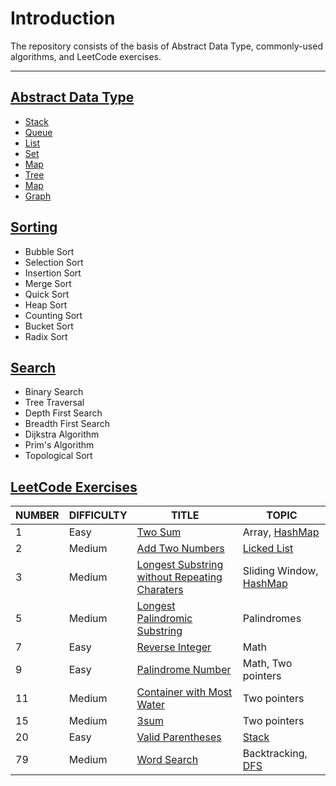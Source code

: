 # Introduction

The repository consists of the basis of Abstract Data Type, commonly-used algorithms, and LeetCode exercises.

---

## [Abstract Data Type](Abstract-Data-Type/)

-   [Stack](Abstract-Data-Type/Stack/)
-   [Queue](Abstract-Data-Type/Queue/)
-   [List](Abstract-Data-Type/List/)
-   [Set](Abstract-Data-Type/Set/)
-   [Map](Abstract-Data-Type/Map)
-   [Tree](Abstract-Data-Type/Tree)
-   [Map](Abstract-Data-Type/Map)
-   [Graph](Abstract-Data-Type/Graph/)

## [Sorting](Sorting/)

-   Bubble Sort
-   Selection Sort
-   Insertion Sort
-   Merge Sort
-   Quick Sort
-   Heap Sort
-   Counting Sort
-   Bucket Sort
-   Radix Sort

## [Search](Search/)

-   Binary Search
-   Tree Traversal
-   Depth First Search
-   Breadth First Search
-   Dijkstra Algorithm
-   Prim's Algorithm
-   Topological Sort

## [LeetCode Exercises](LeetCode-Exercises/)

| NUMBER | DIFFICULTY | TITLE                                                        | TOPIC                                                     |
| ------ | ---------- | ------------------------------------------------------------ | --------------------------------------------------------- |
| 1      | Easy       | [Two Sum](LeetCode-Exercises/01-Two-Sum/)                    | Array, [HashMap](Abstract-Data-Type/Map/)                 |
| 2      | Medium     | [Add Two Numbers](LeetCode-Exercises/02-Add-Two-Numbers/)    | [Licked List](Abstract-Data-Type/List/LinkedList.md)      |
| 3      | Medium     | [Longest Substring without Repeating Charaters](LeetCode-Exercises/03-Longest-Substring-Without-Repeating-Char/) | Sliding Window, [HashMap](Abstract-Data-Type/Map/)        |
| 5      | Medium     | [Longest Palindromic Substring](LeetCode-Exercises/05-Longest-Palindromic-Substring/) | Palindromes                                               |
| 7      | Easy       | [Reverse Integer](LeetCode-Exercises/07-Reverse-Integer/)    | Math                                                      |
| 9      | Easy       | [Palindrome Number](LeetCode-Exercises/09-Palindrome-Number/) | Math, Two pointers                                        |
| 11     | Medium     | [Container with Most Water](LeetCode-Exercises/11-Container-with-Most-Water/) | Two pointers                                              |
| 15     | Medium     | [3sum](LeetCode-Exercises/15-3sum/)                          | Two pointers                                              |
| 20     | Easy       | [Valid Parentheses](LeetCode-Exercises/20-Valid-Parentheses/) | [Stack](Abstract-Data-Type/Stack/)                        |
| 79     | Medium     | [Word Search](LeetCode-Exercises/79-Word-Search/)            | Backtracking, [DFS](Search/README.md/#Depth-First-Search) |

